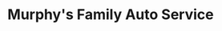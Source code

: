 ---
title: "Murphy's Family Auto Service"
url: /howell/murphys-family-auto-service/
shop: car repair
---